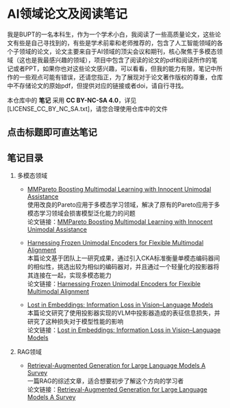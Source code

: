 # AI领域论文及阅读笔记

我是BUPT的一名本科生，作为一个学术小白，我阅读了一些高质量论文，这些论文有些是自己寻找到的，有些是学术前辈和老师推荐的，包含了人工智能领域的各个子领域的论文，论文主要来自于AI领域的顶尖会议和期刊，核心聚焦于多模态领域（这也是我最感兴趣的领域），项目中包含了阅读的论文的pdf和阅读所作的笔记或者PPT，如果你也对这些论文感兴趣，可以看看，但我的能力有限，笔记中所作的一些观点可能有错误，还请您指正，为了展现对于论文著作版权的尊重，仓库中不存储论文的原始pdf，但提供对应的链接或者doi，请自行寻找。

本仓库中的 **笔记** 采用 **CC BY-NC-SA 4.0**，详见 [LICENSE_CC_BY_NC_SA.txt]，请您合理使用仓库中的文件

## 点击标题即可直达笔记

## 笔记目录
1. 多模态领域
   - [MMPareto Boosting Multimodal Learning with Innocent Unimodal Assistance](<多模态/MMPareto Boosting Multimodal Learning with Innocent Unimodal Assistance.pdf>)  
     使用改良的Pareto应用于多模态学习领域，解决了原有的Pareto应用于多模态学习领域会损害模型泛化能力的问题  
     论文链接：[MMPareto Boosting Multimodal Learning with Innocent Unimodal Assistance](https://doi.org/10.48550/arXiv.2405.17730)
     
   - [Harnessing Frozen Unimodal Encoders for Flexible Multimodal Alignment](<多模态/Harnessing Frozen Unimodal Encoders for Flexible Multimodal Alignment.pdf>)  
     本篇论文基于团队上一研究成果，通过引入CKA标准衡量单模态编码器间的相似性，挑选出较为相似的编码器对，并且通过一个轻量化的投影器将其连接在一起，实现多模态能力  
     论文链接：[Harnessing Frozen Unimodal Encoders for Flexible Multimodal Alignment](<https://openaccess.thecvf.com/content/CVPR2025/papers/Maniparambil_Harnessing_Frozen_Unimodal_Encoders_for_Flexible_Multimodal_Alignment_CVPR_2025_paper.pdf>)

   - [Lost in Embeddings: Information Loss in Vision–Language Models](<多模态/Lost in Embeddings Information：Loss in Vision–Language Models.pdf>)  
     本篇论文研究了使用投影器实现的VLM中投影器造成的表征信息损失，并研究了这种损失对于模型性能的影响  
     论文链接：[Lost in Embeddings: Information Loss in Vision–Language Models](<https://arxiv.org/pdf/2509.11986>)

     
2. RAG领域
   - [Retrieval-Augmented Generation for Large Language Models A Survey](<RAG/Retrieval-Augmented Generation for Large Language Models A Survey.pdf>)  
     一篇RAG的综述文章，适合想要初步了解这个方向的学习者  
     论文链接：[Retrieval-Augmented Generation for Large Language Models A Survey](https://simg.baai.ac.cn/paperfile/25a43194-c74c-4cd3-b60f-0a1f27f8b8af.pdf)
